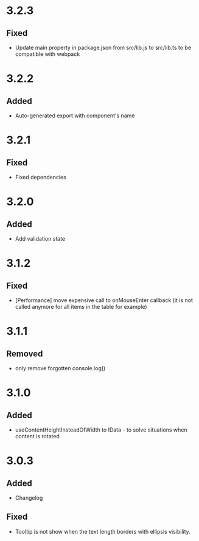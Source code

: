# 3.2.3
## Fixed
- Update main property in package.json from src/lib.js to src/lib.ts to be compatible with webpack

# 3.2.2
## Added
- Auto-generated export with component's name

# 3.2.1
## Fixed
- Fixed dependencies

# 3.2.0
## Added
- Add validation state
# 3.1.2
## Fixed
- [Performance] move expensive call to onMouseEnter callback (it is not called anymore for all items in the table for example)
# 3.1.1
## Removed
- only remove forgotten console.log()
# 3.1.0
## Added
- useContentHeightInsteadOfWidth to IData - to solve situations when content is rotated
# 3.0.3
## Added
- Changelog
## Fixed
- Tooltip is not show when the text length borders with ellipsis visibility.